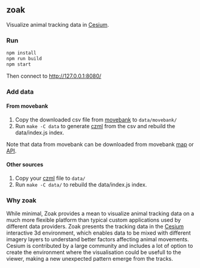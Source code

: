 ## zoak ##

Visualize animal tracking data in [Cesium](https://cesiumjs.org/).

### Run ###

```bash
npm install
npm run build
npm start
```

Then connect to http://127.0.0.1:8080/

### Add data ###

#### From movebank ####

1. Copy the downloaded csv file from [movebank](https://www.movebank.org/) to ```data/movebank/```
2. Run ```make -C data``` to generate [czml](https://github.com/AnalyticalGraphicsInc/czml-writer/wiki/CZML-Guide) from the csv and rebuild the data/index.js index.

Note that data from movebank can be downloaded from movebank [map](https://www.movebank.org/movebank/) or [API](https://github.com/movebank/movebank-api-doc/blob/master/movebank-api.md).

#### Other sources ####

1. Copy your [czml](https://github.com/AnalyticalGraphicsInc/czml-writer/wiki/CZML-Guide) file to ```data/```
2. Run ```make -C data/``` to rebuild the data/index.js index.

### Why zoak ###

While minimal, Zoak provides a mean to visualize animal tracking data on a much more flexible platform than typical custom applications used by different data providers. Zoak presents the tracking data in the [Cesium](https://cesiumjs.org/) interactive 3d environment, which enables data to be mixed with different imagery layers to understand better factors affecting animal movements. Cesium is contributed by a large community and includes a lot of option to create the environment where the visualisation could be usefull to the viewer, making a new unexpected pattern emerge from the tracks.

